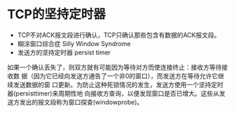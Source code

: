 # TCP的坚持定时器

- TCP不对ACK报文段进行确认，TCP只确认那些包含有数据的ACK报文段。
- 糊涂窗口综合症 Silly Window Syndrome
- 发送方的坚持定时器 persist timer

如果一个确认丢失了，则双方就有可能因为等待对方而使连接终止：接收方等待接收数
据（因为它已经向发送方通告了一个非0的窗口），而发送方在等待允许它继续发送数据的窗
口更新。为防止这种死锁情况的发生，发送方使用一个坚持定时器(persisttimer)来周期性地
向接收方查询，以便发现窗口是否已增大。这些从发送方发出的报文段称为窗口探查(windowprobe)。
